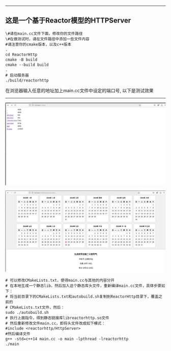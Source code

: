 ------

## 这是一个基于Reactor模型的HTTPServer

```shell
\#请在main.cc文件下面，修改你的文件路径
\#在做测试时，请在文件路径中添加一些文件内容
#请注意你的cmake版本，以及c++版本
.
cd ReactorHttp
cmake -B build
cmake --build build
.
# 启动服务器
./build/reactorhttp

```

在浏览器输入任意的地址加上main.cc文件中设定的端口号, 以下是测试效果

------

![](./images/main.png)

![](./images/calendar.png)

```shell
# 可以修改CMakeLists.txt，使得main.cc与其他的内容分开
# 在本地生成一个静态lib，然后加入这个静态库头文件，重新编译main.cc文件，具体步骤如下：
# 将当前目录下的CMakeLists.txt和autobuild.sh复制到ReactorHttp目录下，覆盖之前的
# CMakeLists.txt文件，然后：
sudo ./autobuild.sh
# 执行上面指令，得到静态链接库libreactorhttp.so文件
# 然后重新修改文件main.cc，即将头文件改成如下模式：
#include <reactorhttp/HttpServer>
#然后编译文件 
g++ -std=c++14 main.cc -o main -lpthread -lreactorhttp
./main
```

